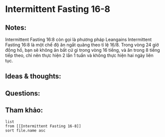 # Intermittent Fasting 16-8

## Notes:
Intermittent Fasting 16:8 còn gọi là phương pháp Leangains
Intermittent Fasting 16:8 là một chế độ ăn ngắt quãng theo tỉ lệ 16/8. Trong vòng 24 giờ đồng hồ, bạn sẽ không ăn bất cứ gì trong vòng 16 tiếng, và ăn trong 8 tiếng tiếp theo, chỉ nên thực hiện 2 lần 1 tuần và không thực hiện hai ngày liên tục.

## Ideas & thoughts:

## Questions:


## Tham khảo:
```dataview
list
from [[Intermittent Fasting 16-8]]
sort file.name asc
```